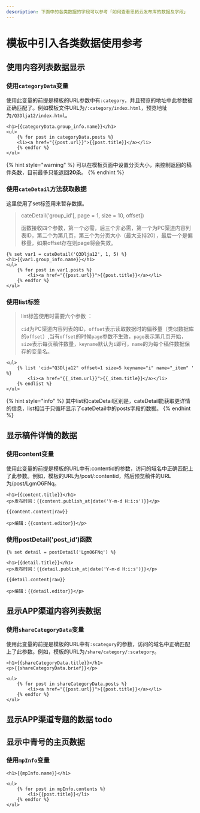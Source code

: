 ```yaml
---
description: 下面中的各类数据的字段可以参考「如何查看思拓云发布库的数据及字段」
---
```


# 模板中引入各类数据使用参考

## 使用内容列表数据显示

### 使用`categoryData`变量

使用此变量的前提是模板的URL参数中有`:category`，并且预览的地址中此参数被正确匹配了。例如模板文件URL为`/:category/index.html`，预览地址为`/Q3Dlja12/index.html`。

```markup
<h1>{{categoryData.group_info.name}}</h1>
<ul>
    {% for post in categoryData.posts %}
    <li><a href="{{post.url}}">{{post.title}}</a></li>
    {% endfor %}
</ul>
```

{% hint style="warning" %}
可以在模板页面中设置分页大小，来控制返回的稿件条数，目前最多只能返回**20**条。
{% endhint %}

### 使用`cateDetail`方法获取数据

这里使用了set标签用来暂存数据。

> cateDetail\('group\_id'\[, page = 1, size = 10, offset\]\) 
>
> 函数接收四个参数，第一个必需，后三个非必需，第一个为PC渠道内容列表ID，第二个为第几页，第三个为分页大小（最大支持20），最后一个是偏移量，如果offset存在则page将会失效。

```markup
{% set var1 = cateDetail('Q3Dlja12', 1, 5) %}
<h1>{{var1.group_info.name}}</h1>
<ul>
    {% for post in var1.posts %}
        <li><a href="{{post.url}}">{{post.title}}</a></li>
    {% endfor %}
</ul>
```

### 使用list标签

> list标签使用时需要六个参数 ：
>
> `cid`为PC渠道内容列表的ID，`offset`表示读取数据时的偏移量（类似数据库的`offset`）,当有`offset`的时候`page`参数不生效，`page`表示第几页开始，`size`表示每页稿件数量，`keyname`默认为`i`即可，`name`的为每个稿件数据保存的变量名。

```markup
<ul>
    {% list 'cid="Q3Dlja12" offset=1 size=5 keyname="i" name="_item" ' %}
        <li><a href="{{_item.url}}">{{_item.title}}</a></li>
    {% endlist %}
</ul>
```

{% hint style="info" %}
其中list和cateDetail区别是，cateDetail能获取更详情的信息，list相当于只循环显示了cateDetail中的posts字段的数据。
{% endhint %}

## 显示稿件详情的数据

### 使用content变量

使用此变量的前提是模板的URL中有:contentid的参数，访问的域名中正确匹配上了此参数。例如，模板的URL为/post/:contentid，然后预览稿件的URL为/post/LgmO6FNq。

```markup
<h1>{{content.title}}</h1>
<p>发布时间：{{content.publish_at|date('Y-m-d H:i:s')}}</p>

{{content.content|raw}}

<p>编辑：{{content.editor}}</p>
```

### 使用postDetail\('post\_id'\)函数

```markup
{% set detail = postDetail('LgmO6FNq') %}

<h1>{{detail.title}}</h1>
<p>发布时间：{{detail.publish_at|date('Y-m-d H:i:s')}}</p>

{{detail.content|raw}}

<p>编辑：{{detail.editor}}</p>
```

## 显示APP渠道内容列表数据

### 使用`shareCategoryData`变量

使用此变量的前提是模板的URL中有`:scategory`的参数，访问的域名中正确匹配上了此参数。例如，模板的URL为`/share/category/:scategory`。

```markup
<h1>{{shareCategoryData.title}}</h1>
<p>{{shareCategoryData.brief}}</p>

<ul>
    {% for post in shareCategoryData.posts %}
        <li><a href="{{post.url}}">{{post.title}}</a></li>
    {% endfor %}
</ul>
```

## 显示APP渠道专题的数据 todo 

## 显示中青号的主页数据

### 使用`mpInfo`变量

```markup
<h1>{{mpInfo.name}}</h1>

<ul>
    {% for post in mpInfo.contents %}
        <li>{{post.title}}</li>
    {% endfor %}
</ul>

```



